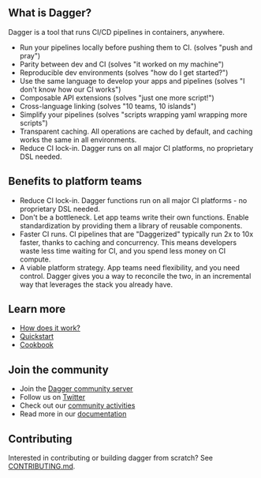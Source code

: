 ## What is Dagger?

Dagger is a tool that runs CI/CD pipelines in containers, anywhere.

* Run your pipelines locally before pushing them to CI. (solves "push and pray")
* Parity between dev and CI (solves "it worked on my machine")
* Reproducible dev environments (solves "how do I get started?")
* Use the same language to develop your apps and pipelines (solves "I don't know how our CI works")
* Composable API extensions (solves "just one more script!")
* Cross-language linking (solves "10 teams, 10 islands")
* Simplify your pipelines (solves "scripts wrapping yaml wrapping more scripts")
* Transparent caching. All operations are cached by default, and caching works the same in all environments.
* Reduce CI lock-in. Dagger runs on all major CI platforms, no proprietary DSL needed.

## Benefits to platform teams

* Reduce CI lock-in. Dagger functions run on all major CI platforms - no proprietary DSL needed.
* Don't be a bottleneck. Let app teams write their own functions. Enable standardization by providing them a library of reusable components.
* Faster CI runs. CI pipelines that are "Daggerized" typically run 2x to 10x faster, thanks to caching and concurrency. This means developers waste less time waiting for CI, and you spend less money on CI compute.
* A viable platform strategy. App teams need flexibility, and you need control. Dagger gives you a way to reconcile the two, in an incremental way that leverages the stack you already have.

## Learn more

* [How does it work?](https://docs.dagger.io/#how-does-dagger-work)
* [Quickstart](https://docs.dagger.io/quickstart)
* [Cookbook](https://docs.dagger.io/cookbook)

## Join the community

* Join the [Dagger community server](https://discord.gg/ufnyBtc8uY)
* Follow us on [Twitter](https://twitter.com/dagger_io)
* Check out our [community activities](https://dagger.io/community)
* Read more in our [documentation](https://docs.dagger.io)

## Contributing

Interested in contributing or building dagger from scratch? See
[CONTRIBUTING.md](https://github.com/dagger/dagger/tree/main/CONTRIBUTING.md).
